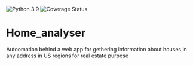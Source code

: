 ![Python 3.9](https://img.shields.io/badge/python-3.9-blue.svg)
![Coverage Status](https://s3.amazonaws.com/assets.coveralls.io/badges/coveralls_50.svg)

# Home_analyser
Autoomation behind a web app for gethering information about houses in any address in US regions for real estate purpose 
